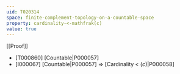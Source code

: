 ```yaml
---
uid: T020314
space: finite-complement-topology-on-a-countable-space
property: cardinality-<-mathfrak(c)
value: true
---
```

[[Proof]]

* [T000860] [Countable|P000057]
* [I000067] [Countable|P000057] => [Cardinality < $\mathfrak(c)$|P000058]

